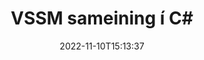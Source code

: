 ---
############################# Static ############################
layout: "auto-gen-merge"
date: 2022-11-10T15:13:37
draft: false
otherformats: dotm dotx epub html mht mhtml odp ods odt one otp ott pdf pps ppsx ppt

############################# Head ############################
head_title: "Sameina VSSM skrár í C# | VSSM Samruni"
head_description: "Sameina margar VSSM skrár í eina skrá með því að nota C# .NET skjalasamruna API. Sameina tilteknar síður eða blaðsíðubil frá ýmsum skjölum í eitt skjal."

############################# Header ############################
title: "VSSM sameining í C#"
description: "Sameina VSSM með nokkrum línum af .NET kóða."
bg_image: "https://cms.admin.containerize.com/templates/aspose/App_Themes/V3/images/bg/header1.png"
bg_overlay: false
button:
    enable: true
    icon: "fas fa-arrow-down"
    label: "Sækja ókeypis prufuáskrift"
    link: "https://downloads.groupdocs.com/merger/net"

############################# SubMenu ############################
submenu:
    enable: true

    left:
        img_alt: "GroupDocs.Merger for .NET"
        image: "https://cms.admin.containerize.com/templates/groupdocs/images/product-logos/90x90-noborder/groupdocs-merger-net.png"
        product: "GroupDocs.Merger"
        platform: ".NET"

    middle:
        button:

            # button loop
            - link: "https://apireference.groupdocs.com/merger/net"
              text: "API tilvísun"

            # button loop
            - link: "https://github.com/groupdocs-merger"
              text: "Dæmi um kóða"

            # button loop
            - link: "https://products.groupdocs.app/merger/family"
              text: "Sýningar í beinni"

            # button loop
            - link: "https://purchase.groupdocs.com/pricing/merger/net"
              text: "Verðlag"

    right:
        link_download: "https://downloads.groupdocs.com/merger"
        link_learn: "https://docs.groupdocs.com/merger/net"
        link_buy: "https://purchase.groupdocs.com"

############################# About ############################
about:
    enable: true
    title: "Um GroupDocs.Merger for .NET API"
    content: |
        [GroupDocs.Merger for .NET](/is/merger/net/) býður upp á þægilega lausn til að sameina margar PDF, Microsoft Office (Word, Excel, PowerPoint, OneNote), OpenDocument, HTML, myndir og mörg önnur skjöl í einni skrá innan .NET forrita. GroupDocs.Merger mun spara þér mikla fyrirhöfn, þar sem þú hefur leyfi til að sameina VSSM skjöl - það er engin þörf á að setja upp hugbúnað frá þriðja aðila, skjáborðsforrit eða viðbætur. Nú er óþarfi að eyða tíma þínum og sameina skrár handvirkt! Hlutverk GroupDocs er að veita bestu gæði og einfalda verkflæði skjalavinnslu.
        
        GroupDocs.Merger API er rétti kosturinn fyrir fyrirtækjalausnir sem þurfa að sameina skrár. Þessi API eru vel studd á öllum helstu stýrikerfum og kerfum þar á meðal .NET Framework, .NET Standard, .NET Core, Mono.

############################# Steps ############################
steps:
    enable: true
    title_left: "Hvernig á að sameina margar VSSM skrár"
    content_left: |
        [GroupDocs.Merger for .NET](/is/merger/net/) auðveldar forriturum .NET að sameina tvær eða fleiri VSSM skrár í forritum sínum með því að innleiða nokkur auðveld skref.
        
        * Búðu til nýtt tilvik af **Merger** og sendu frumskjalsslóð sem byggingarbreytu.
        * Hringdu í **Join** í **Merger** bekknum og farðu yfir aðra frumskjalsleiðina.
        * Hringdu í **Save** af bekknum **Merger** til að vista sameinað skjal.

    title_right: "kerfis kröfur"
    content_right: |
        GroupDocs.Merger for .NET API eru studd á öllum helstu kerfum og stýrikerfum. Áður en þú keyrir kóðann hér að neðan skaltu ganga úr skugga um að þú hafir eftirfarandi forsendur uppsettar á kerfinu þínu.

        * Stýrikerfi: Microsoft Windows, Linux, MacOS
        * Þróunarumhverfi: Visual Studio, Xamarin, MonoDevelop
        * Rammar: .NET Framework, .NET Standard, .NET Core, Mono
        * Sæktu nýjustu útgáfuna af GroupDocs.Merger for .NET frá [NuGet](https://www.nuget.org/packages/groupdocs.merger)
         
    code: |
     {{% merger/additional-styles %}}
     {{< merger/code-merger title="Hvernig á að sameina VSSM skrár með því að nota C# dæmi kóða">}}

        ```csharp    
        // Sameina VSSM skrár með því að nota GroupDocs.Merger API
        // Staðfestu samruna með inntaksskjali VSSM
        using (Merger merger = new Merger("input1.vssm"))
          {
            // Hringdu í Join aðferð samrunaflokkatilviks og sendu aðra frumskjalsslóð
            merger.Join("input2.vssm");
    
            // Kallaðu á vistunaraðferð samrunaflokkatilviks til að vista sameinað skjal
            merger.Save("merged-file.vssm");
          }
        ```
     {{< /merger/code-merger >}}

############################# Demos ############################
demos:
    enable: true
    title: "Lifandi kynningar - forrit á netinu til að sameina skjöl"
    content: |
       Sameina fleiri en eina VSSM skrá núna með því að fara á [GroupDocs.Merger Live Demos](https://products.groupdocs.app/merger/vssm) vefsíðu.
       Lifandi kynningin hefur eftirfarandi kosti.
        
############################# About Formats ############################
about_formats:
    enable: true

############################# More Formats ############################
more_formats:
    enable: true
    title: "Sameina önnur skjalasnið"
    content: |
        .NET skjalasamruna API fyrir skráarsnið og myndir. Sameina sum af vinsælustu skjalasniðunum eins og fram kemur hér að neðan.

############################# Back to top ###############################
back_to_top:
    enable: true
---